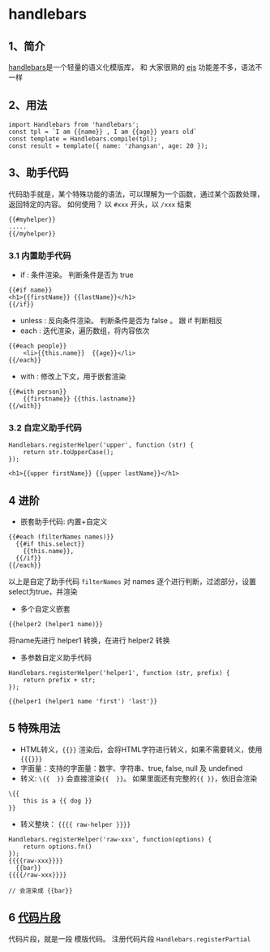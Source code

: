 # handlebars

## 1、简介
[handlebars](https://handlebarsjs.com/zh/)是一个轻量的语义化模版库， 和 大家很熟的 [ejs](https://www.npmjs.com/package/ejs) 功能差不多，语法不一样

## 2、用法
```
import Handlebars from 'handlebars';
const tpl = `I am {{name}} , I am {{age}} years old`
const template = Handlebars.compile(tpl);
const result = template({ name: 'zhangsan', age: 20 });
```

## 3、助手代码

代码助手就是，某个特殊功能的语法，可以理解为一个函数，通过某个函数处理，返回特定的内容。
如何使用？ 以 `#xxx` 开头，以 `/xxx` 结束
```
{{#myhelper}}
.....
{{/myhelper}}
```


### 3.1 内置助手代码

- if : 条件渲染。 判断条件是否为 true
```
{{#if name}}
<h1>{{firstName}} {{lastName}}</h1>
{{/if}}
```
- unless : 反向条件渲染。 判断条件是否为 false 。 跟 if 判断相反
- each : 迭代渲染，遍历数组，将内容依次
```
{{#each people}}
    <li>{{this.name}}  {{age}}</li>
{{/each}}
```
- with : 修改上下文，用于嵌套渲染
```
{{#with person}}
    {{firstname}} {{this.lastname}}
{{/with}}
```

### 3.2 自定义助手代码
```
Handlebars.registerHelper('upper', function (str) {
    return str.toUpperCase();
});

<h1>{{upper firstName}} {{upper lastName}}</h1>
```

## 4 进阶
- 嵌套助手代码: 内置+自定义
```
{{#each (filterNames names)}}
  {{#if this.select}}
    {{this.name}},
  {{/if}}
{{/each}}
```
以上是自定了助手代码 `filterNames` 对 names 逐个进行判断，过滤部分，设置select为true，并渲染 

- 多个自定义嵌套
```
{{helper2 (helper1 name)}}
```
将name先进行 helper1 转换，在进行 helper2 转换

- 多参数自定义助手代码
```
Handlebars.registerHelper('helper1', function (str, prefix) {
    return prefix + str;
});

{{helper1 (helper1 name 'first') 'last'}}
```

## 5 特殊用法

- HTML转义，`{{}}` 渲染后，会将HTML字符进行转义，如果不需要转义，使用`{{{}}}`
- 字面量：支持的字面量：数字、字符串、true, false, null 及 undefined
- 转义: `\{{  }}` 会直接渲染`{{  }}`。 如果里面还有完整的`{{ }}`，依旧会渲染
```
\{{ 
    this is a {{ dog }}
}}
```
- 转义整块：  `{{{{ raw-helper }}}}`
```
Handlebars.registerHelper('raw-xxx', function(options) {
    return options.fn()
});
{{{{raw-xxx}}}}
  {{bar}}
{{{{/raw-xxx}}}}

// 会渲染成 {{bar}}
```

## 6 [代码片段](https://handlebarsjs.com/zh/guide/partials.html#%E5%9F%BA%E6%9C%AC%E4%BB%A3%E7%A0%81%E7%89%87%E6%AE%B5)

代码片段，就是一段 模版代码。 注册代码片段 `Handlebars.registerPartial` 
